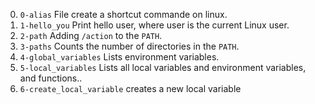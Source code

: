 0. <code>0-alias</code> File create a shortcut commande on linux.
1. <code>1-hello_you</code> Print hello user, where user is the current Linux user.
2. <code>2-path</code> Adding <code>/action</code> to the <code>PATH</code>.
3. <code>3-paths</code> Counts the number of directories in the <code>PATH</code>.
4. <code>4-global_variables</code> Lists environment variables.
5. <code>5-local_variables</code> Lists all local variables and environment variables, and functions..
6. <code>6-create_local_variable</code> creates a new local variable
